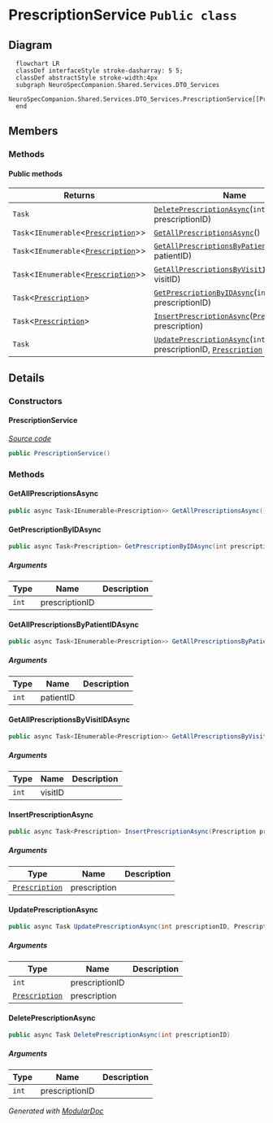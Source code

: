 # PrescriptionService `Public class`

## Diagram
```mermaid
  flowchart LR
  classDef interfaceStyle stroke-dasharray: 5 5;
  classDef abstractStyle stroke-width:4px
  subgraph NeuroSpecCompanion.Shared.Services.DTO_Services
  NeuroSpecCompanion.Shared.Services.DTO_Services.PrescriptionService[[PrescriptionService]]
  end
```

## Members
### Methods
#### Public  methods
| Returns | Name |
| --- | --- |
| `Task` | [`DeletePrescriptionAsync`](#deleteprescriptionasync)(`int` prescriptionID) |
| `Task`&lt;`IEnumerable`&lt;[`Prescription`](../../../../neurospec/shared/models/dto/Prescription.md)&gt;&gt; | [`GetAllPrescriptionsAsync`](#getallprescriptionsasync)() |
| `Task`&lt;`IEnumerable`&lt;[`Prescription`](../../../../neurospec/shared/models/dto/Prescription.md)&gt;&gt; | [`GetAllPrescriptionsByPatientIDAsync`](#getallprescriptionsbypatientidasync)(`int` patientID) |
| `Task`&lt;`IEnumerable`&lt;[`Prescription`](../../../../neurospec/shared/models/dto/Prescription.md)&gt;&gt; | [`GetAllPrescriptionsByVisitIDAsync`](#getallprescriptionsbyvisitidasync)(`int` visitID) |
| `Task`&lt;[`Prescription`](../../../../neurospec/shared/models/dto/Prescription.md)&gt; | [`GetPrescriptionByIDAsync`](#getprescriptionbyidasync)(`int` prescriptionID) |
| `Task`&lt;[`Prescription`](../../../../neurospec/shared/models/dto/Prescription.md)&gt; | [`InsertPrescriptionAsync`](#insertprescriptionasync)([`Prescription`](../../../../neurospec/shared/models/dto/Prescription.md) prescription) |
| `Task` | [`UpdatePrescriptionAsync`](#updateprescriptionasync)(`int` prescriptionID, [`Prescription`](../../../../neurospec/shared/models/dto/Prescription.md) prescription) |

## Details
### Constructors
#### PrescriptionService
[*Source code*](https://github.com///blob//NeuroSpec.Shared/Services/DTO_Services/PrescriptionService.cs#L16)
```csharp
public PrescriptionService()
```

### Methods
#### GetAllPrescriptionsAsync
```csharp
public async Task<IEnumerable<Prescription>> GetAllPrescriptionsAsync()
```

#### GetPrescriptionByIDAsync
```csharp
public async Task<Prescription> GetPrescriptionByIDAsync(int prescriptionID)
```
##### Arguments
| Type | Name | Description |
| --- | --- | --- |
| `int` | prescriptionID |   |

#### GetAllPrescriptionsByPatientIDAsync
```csharp
public async Task<IEnumerable<Prescription>> GetAllPrescriptionsByPatientIDAsync(int patientID)
```
##### Arguments
| Type | Name | Description |
| --- | --- | --- |
| `int` | patientID |   |

#### GetAllPrescriptionsByVisitIDAsync
```csharp
public async Task<IEnumerable<Prescription>> GetAllPrescriptionsByVisitIDAsync(int visitID)
```
##### Arguments
| Type | Name | Description |
| --- | --- | --- |
| `int` | visitID |   |

#### InsertPrescriptionAsync
```csharp
public async Task<Prescription> InsertPrescriptionAsync(Prescription prescription)
```
##### Arguments
| Type | Name | Description |
| --- | --- | --- |
| [`Prescription`](../../../../neurospec/shared/models/dto/Prescription.md) | prescription |   |

#### UpdatePrescriptionAsync
```csharp
public async Task UpdatePrescriptionAsync(int prescriptionID, Prescription prescription)
```
##### Arguments
| Type | Name | Description |
| --- | --- | --- |
| `int` | prescriptionID |   |
| [`Prescription`](../../../../neurospec/shared/models/dto/Prescription.md) | prescription |   |

#### DeletePrescriptionAsync
```csharp
public async Task DeletePrescriptionAsync(int prescriptionID)
```
##### Arguments
| Type | Name | Description |
| --- | --- | --- |
| `int` | prescriptionID |   |

*Generated with* [*ModularDoc*](https://github.com/hailstorm75/ModularDoc)
